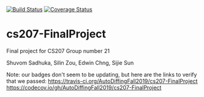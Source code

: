 [![Build Status](https://travis-ci.org/AutoDiffingFall2019/cs207-FinalProject.svg?branch=master)](https://travis-ci.org/AutoDiffingFall2019/cs207-FinalProject)
[![Coverage Status](https://codecov.io/gh/AutoDiffingFall2019/cs207-FinalProject/branch/master/graph/badge.svg)](https://codecov.io/gh/AutoDiffingFall2019/cs207-FinalProject)


# cs207-FinalProject
Final project for CS207
Group number 21

Shuvom Sadhuka, Silin Zou, Edwin Chng, Sijie Sun

Note: our badges don't seem to be updating, but here are the links to verify that we passed:
https://travis-ci.org/AutoDiffingFall2019/cs207-FinalProject
https://codecov.io/gh/AutoDiffingFall2019/cs207-FinalProject
